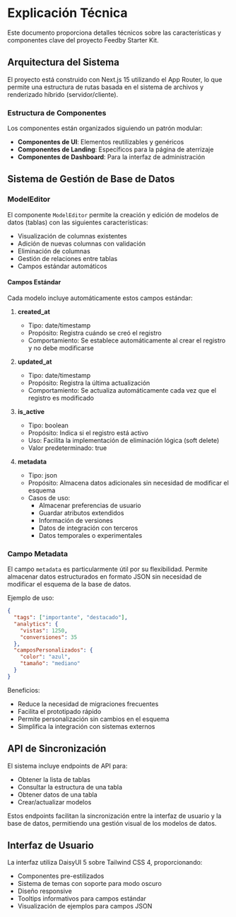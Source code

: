 # Explicación Técnica

Este documento proporciona detalles técnicos sobre las características y componentes clave del proyecto Feedby Starter Kit.

## Arquitectura del Sistema

El proyecto está construido con Next.js 15 utilizando el App Router, lo que permite una estructura de rutas basada en el sistema de archivos y renderizado híbrido (servidor/cliente).

### Estructura de Componentes

Los componentes están organizados siguiendo un patrón modular:

- **Componentes de UI**: Elementos reutilizables y genéricos
- **Componentes de Landing**: Específicos para la página de aterrizaje
- **Componentes de Dashboard**: Para la interfaz de administración

## Sistema de Gestión de Base de Datos

### ModelEditor

El componente `ModelEditor` permite la creación y edición de modelos de datos (tablas) con las siguientes características:

- Visualización de columnas existentes
- Adición de nuevas columnas con validación
- Eliminación de columnas
- Gestión de relaciones entre tablas
- Campos estándar automáticos

#### Campos Estándar

Cada modelo incluye automáticamente estos campos estándar:

1. **created_at**
   - Tipo: date/timestamp
   - Propósito: Registra cuándo se creó el registro
   - Comportamiento: Se establece automáticamente al crear el registro y no debe modificarse

2. **updated_at**
   - Tipo: date/timestamp
   - Propósito: Registra la última actualización
   - Comportamiento: Se actualiza automáticamente cada vez que el registro es modificado

3. **is_active**
   - Tipo: boolean
   - Propósito: Indica si el registro está activo
   - Uso: Facilita la implementación de eliminación lógica (soft delete)
   - Valor predeterminado: true

4. **metadata**
   - Tipo: json
   - Propósito: Almacena datos adicionales sin necesidad de modificar el esquema
   - Casos de uso:
     - Almacenar preferencias de usuario
     - Guardar atributos extendidos
     - Información de versiones
     - Datos de integración con terceros
     - Datos temporales o experimentales

### Campo Metadata

El campo `metadata` es particularmente útil por su flexibilidad. Permite almacenar datos estructurados en formato JSON sin necesidad de modificar el esquema de la base de datos.

Ejemplo de uso:

```json
{
  "tags": ["importante", "destacado"],
  "analytics": {
    "vistas": 1250,
    "conversiones": 35
  },
  "camposPersonalizados": {
    "color": "azul",
    "tamaño": "mediano"
  }
}
```

Beneficios:

- Reduce la necesidad de migraciones frecuentes
- Facilita el prototipado rápido
- Permite personalización sin cambios en el esquema
- Simplifica la integración con sistemas externos

## API de Sincronización
El sistema incluye endpoints de API para:

- Obtener la lista de tablas
- Consultar la estructura de una tabla
- Obtener datos de una tabla
- Crear/actualizar modelos

Estos endpoints facilitan la sincronización entre la interfaz de usuario y la base de datos, permitiendo una gestión visual de los modelos de datos.

## Interfaz de Usuario
La interfaz utiliza DaisyUI 5 sobre Tailwind CSS 4, proporcionando:

- Componentes pre-estilizados
- Sistema de temas con soporte para modo oscuro
- Diseño responsive
- Tooltips informativos para campos estándar
- Visualización de ejemplos para campos JSON